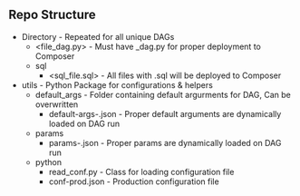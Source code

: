 ## Repo Structure
* Directory - Repeated for all unique DAGs
  * <file_dag.py> - Must have _dag.py for proper deployment to Composer
  * sql
    * <sql_file.sql> - All files with .sql will be deployed to Composer
* utils - Python Package for configurations & helpers
  * default_args - Folder containing default argurments for DAG, Can be overwritten
    * default-args-<environ>.json - Proper default arguments are dynamically loaded on DAG run
  * params
    * params-<environ>.json - Proper params are dynamically loaded on DAG run
  * python
    * read_conf.py - Class for loading configuration file
    * conf-prod.json - Production configuration file
